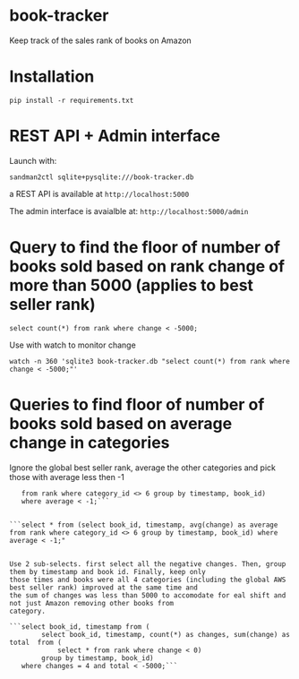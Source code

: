 # book-tracker

Keep track of the sales rank of books on Amazon

# Installation

`pip install -r requirements.txt`


# REST API + Admin interface

Launch with:

`sandman2ctl sqlite+pysqlite:///book-tracker.db`

a REST API is available at `http://localhost:5000`

The admin interface is avaialble at: `http://localhost:5000/admin`


# Query to find the floor of number of books sold based on rank change of more than 5000 (applies to best seller rank)

```
select count(*) from rank where change < -5000;
```

Use with watch to monitor change

```
watch -n 360 'sqlite3 book-tracker.db "select count(*) from rank where change < -5000;"'
```

# Queries to find floor of number of books sold based on average change in categories

Ignore the global best seller rank, average the other categories and pick those with average less then -1

```select * from (select book_id, timestamp, avg(change) as average
   from rank where category_id <> 6 group by timestamp, book_id)
   where average < -1;```


```select * from (select book_id, timestamp, avg(change) as average from rank where category_id <> 6 group by timestamp, book_id) where average < -1;"


Use 2 sub-selects. first select all the negative changes. Then, group them by timestamp and book id. Finally, keep only
those times and books were all 4 categories (including the global AWS best seller rank) improved at the same time and
the sum of changes was less than 5000 to accomodate for eal shift and not just Amazon removing other books from
category.

```select book_id, timestamp from (
        select book_id, timestamp, count(*) as changes, sum(change) as total  from (
            select * from rank where change < 0)
        group by timestamp, book_id)
   where changes = 4 and total < -5000;```


